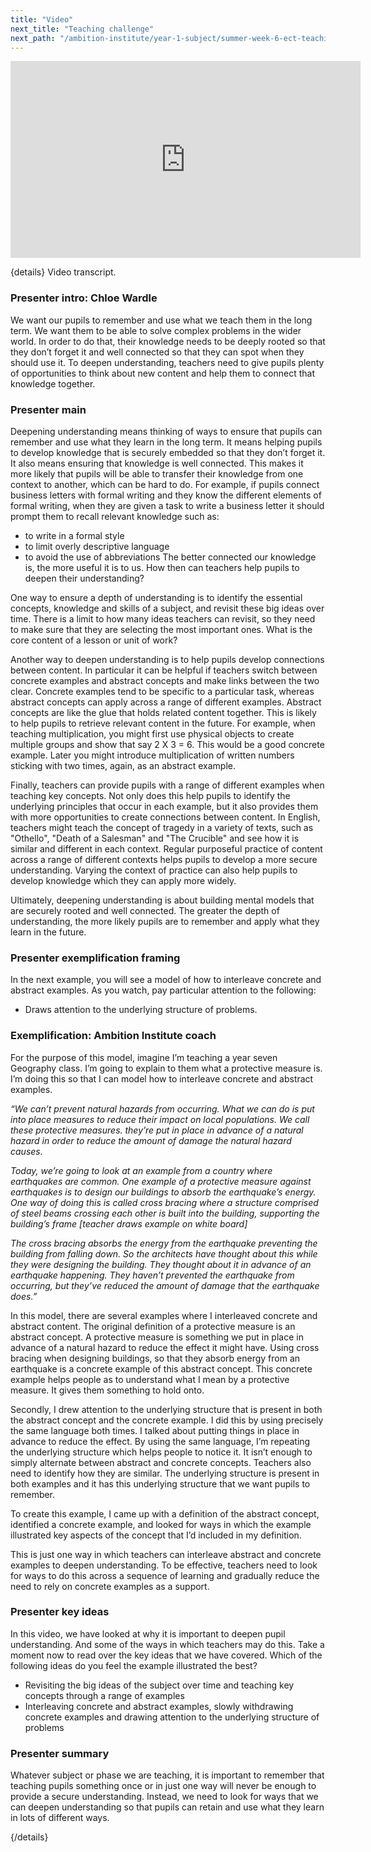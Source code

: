 ```yaml
---
title: "Video"
next_title: "Teaching challenge"
next_path: "/ambition-institute/year-1-subject/summer-week-6-ect-teaching-challenge"
---
```


<iframe width="560" height="315" src="https://www.youtube.com/embed/yNjn83sX4uM" title="S6 - YouTube" frameborder="0" allow="accelerometer; autoplay; clipboard-write; encrypted-media; gyroscope; picture-in-picture; web-share" allowfullscreen></iframe>

{details}
Video transcript.

### Presenter intro: Chloe Wardle

We want our pupils to remember and use what we teach them in the long term. We want
them to be able to solve complex problems in the wider world. In order to do that,
their knowledge needs to be deeply rooted so that they don’t forget it and well connected
so that they can spot when they should use it. To deepen understanding, teachers
need to give pupils plenty of opportunities to think about new content and help them
to connect that knowledge together.

### Presenter main

Deepening understanding means thinking of ways to ensure that pupils can remember
and use what they learn in the long term. It means helping pupils to develop knowledge
that is securely embedded so that they don’t forget it. It also means ensuring that
knowledge is well connected. This makes it more likely that pupils will be able to
transfer their knowledge from one context to another, which can be hard to do. For
example, if pupils connect business letters with formal writing and they know the
different elements of formal writing, when they are given a task to write a business
letter it should prompt them to recall relevant knowledge such as:

- to write in a formal style
- to limit overly descriptive language
- to avoid the use of abbreviations
  The better connected our knowledge is, the more useful it is to us. How then can
  teachers help pupils to deepen their understanding?

One way to ensure a depth of understanding is to identify the essential concepts, knowledge and skills of a subject, and revisit these big ideas over time. There is a limit to how many ideas teachers can revisit, so they need to make sure that they are selecting the most important ones. What is the core content of a lesson or unit of work?

Another way to deepen understanding is to help pupils develop connections between content. In particular it can be helpful if teachers switch between concrete examples and abstract concepts and make links between the two clear. Concrete examples tend to be specific to a particular task, whereas abstract concepts can apply across a range of different examples. Abstract concepts are like the glue that holds related content together. This is likely to help pupils to retrieve relevant content in the future. For example, when teaching multiplication, you might first use physical objects to create multiple groups and show that say 2 X 3 = 6. This would be a good concrete example. Later you might introduce multiplication of written numbers sticking with two times, again, as an abstract example.

Finally, teachers can provide pupils with a range of different examples when teaching key concepts. Not only does this help pupils to identify the underlying principles that occur in each example, but it also provides them with more opportunities to create connections between content. In English, teachers might teach the concept of tragedy in a variety of texts, such as "Othello", "Death of a Salesman" and "The Crucible" and see how it is similar and different in each context. Regular purposeful practice of content across a range of different contexts helps pupils to develop a more secure understanding. Varying the context of practice can also help pupils to develop knowledge which they can apply more widely.

Ultimately, deepening understanding is about building mental models that are securely rooted and well connected. The greater the depth of understanding, the more likely pupils are to remember and apply what they learn in the future.

### Presenter exemplification framing

In the next example, you will see a model of how to interleave concrete and abstract
examples. As you watch, pay particular attention to the following:

- Draws attention to the underlying structure of problems.

### Exemplification: Ambition Institute coach

For the purpose of this model, imagine I’m teaching a year seven Geography
class. I’m going to explain to them what a protective measure is. I’m doing this
so that I can model how to interleave concrete and abstract examples.

_“We can’t prevent natural hazards from occurring. What we can do is put into place measures to reduce their impact on local populations. We call these protective measures. they’re put in place in advance of a natural hazard in order to reduce the amount of damage the natural hazard causes._

_Today, we’re going to look at an example from a country where earthquakes are common. One example of a protective measure against earthquakes is to design our buildings to absorb the earthquake’s energy. One way of doing this is called cross bracing where a structure comprised of steel beams crossing each other is built into the building, supporting the building’s frame [teacher draws example on white board]_

_The cross bracing absorbs the energy from the earthquake preventing the building from falling down. So the architects have thought about this while they were designing the building. They thought about it in advance of an earthquake happening. They haven’t prevented the earthquake from occurring, but they’ve reduced the amount of damage that the earthquake does.”_

In this model, there are several examples where I interleaved concrete and abstract content. The original definition of a protective measure is an abstract concept. A protective measure is something we put in place in advance of a natural hazard to reduce the effect it might have. Using cross bracing when designing buildings, so that they absorb energy from an earthquake is a concrete example of this abstract concept. This concrete example helps people as to understand what I mean by a protective measure. It gives them something to hold onto.

Secondly, I drew attention to the underlying structure that is present in both the abstract concept and the concrete example. I did this by using precisely the same language both times. I talked about putting things in place in advance to reduce the effect. By using the same language, I’m repeating the underlying structure which helps people to notice it. It isn’t enough to simply alternate between abstract and concrete concepts. Teachers also need to identify how they are similar. The underlying structure is present in both examples and it has this underlying structure that we want pupils to remember.

To create this example, I came up with a definition of the abstract concept, identified a concrete example, and looked for ways in which the example illustrated key aspects of the concept that I’d included in my definition.

This is just one way in which teachers can interleave abstract and concrete examples to deepen understanding. To be effective, teachers need to look for ways to do this across a sequence of learning and gradually reduce the need to rely on concrete examples as a support.

### Presenter key ideas

In this video, we have looked at why it is important to deepen pupil understanding.
And some of the ways in which teachers may do this. Take a moment now to read over
the key ideas that we have covered. Which of the following ideas do you feel the
example illustrated the best?

- Revisiting the big ideas of the subject over time and teaching key concepts through a range of examples
- Interleaving concrete and abstract examples, slowly withdrawing concrete examples and drawing attention to the underlying structure of problems

### Presenter summary

Whatever subject or phase we are teaching, it is important to remember that
teaching pupils something once or in just one way will never be enough to
provide a secure understanding. Instead, we need to look for ways that we can
deepen understanding so that pupils can retain and use what they learn in lots
of different ways.

{/details}
